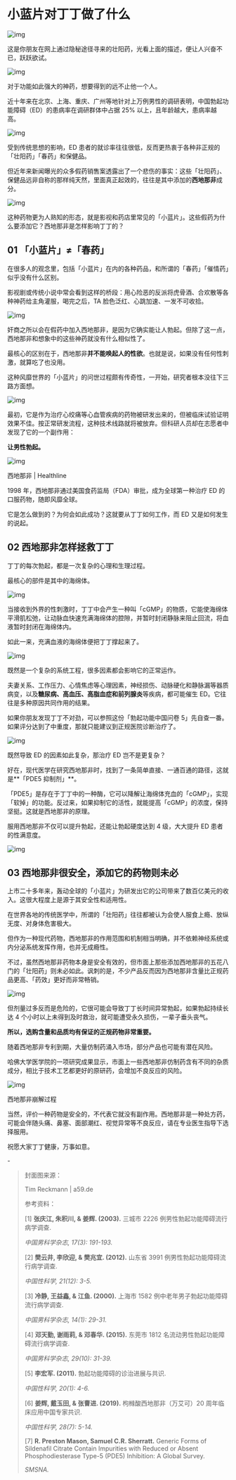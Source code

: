 # 小蓝片对丁丁做了什么

![img](https://i.loli.net/2021/10/06/lF5mJ7c6BPS2hpR.png)

这是你朋友在网上通过隐秘途径寻来的壮阳药，光看上面的描述，便让人兴奋不已，跃跃欲试。

![img](https://i.loli.net/2021/10/06/thYjfbWZa1IDyBJ.gif)

对于功能如此强大的神药，想要得到的远不止他一个人。

近十年来在北京、上海、重庆、广州等地针对上万例男性的调研表明，中国勃起功能障碍（ED）的患病率在调研群体中占据 25% 以上，且年龄越大，患病率越高。

![img](https://i.loli.net/2021/10/06/DEf6bC5Qh9vlOH8.png)

受到传统思想的影响，ED 患者的就诊率往往很低，反而更热衷于各种非正规的「壮阳药」「春药」和保健品。

但近年来新闻曝光的众多假药销售案透露出了一个悲伤的事实：这些「壮阳药」、保健品远非自称的那样纯天然，里面真正起效的，往往是其中添加的**西地那非**成分。

![img](https://mmbiz.qpic.cn/mmbiz_gif/SlOqFKqEO4EUOTTOKgEYRsTBeUFDSaltH9SXVAwa1IccIZQVOv3fXImuq9cfnbicZUucicu0l3jzKbyvg4va0SAw/640?wx_fmt=gif)

这种药物更为人熟知的形态，就是影视和药店里常见的「小蓝片」。这些假药为什么要添加它？西地那非是怎样影响丁丁的？



## 01 「小蓝片」≠「春药」

在很多人的观念里，包括「小蓝片」在内的各种药品，和所谓的「春药」「催情药」似乎没有什么区别。

影视剧或传统小说中常会看到这样的桥段：用心险恶的反派将虎骨酒、合欢散等各种神药给主角灌服，喝完之后，TA 脸色泛红、心跳加速、一发不可收拾。

![img](https://i.loli.net/2021/10/06/lLmZv24BDXyzcqt.gif)

奸商之所以会在假药中加入西地那非，是因为它确实能让人勃起。但除了这一点，西地那非和想象中的这些神药就没有什么相似性了。

最核心的区别在于，西地那非**并不能唤起人的性欲**。也就是说，如果没有任何性刺激，就算吃了也没用。

这种风靡世界的「小蓝片」的问世过程颇有传奇性，一开始，研究者根本没往下三路方面想。

![img](https://mmbiz.qpic.cn/mmbiz_png/SlOqFKqEO4EUOTTOKgEYRsTBeUFDSaltOkjtS3ahcWibGIHUhRMXrja1GKibic6USiaY22yEaCUyDN2SKg3IKSAu8w/640?wx_fmt=png)

最初，它是作为治疗心绞痛等心血管疾病的药物被研发出来的，但被临床试验证明效果不佳。按正常研发流程，这种技术线路就将被放弃。但科研人员却在志愿者中发现了它的一个副作用：

**让男性勃起。**

![img](https://i.loli.net/2021/10/06/8Z12MdanGB5H4IP.png)

西地那非 | Healthline

1998 年，西地那非通过美国食药监局（FDA）审批，成为全球第一种治疗 ED 的口服药物，随即风靡全球。

它是怎么做到的？为何会如此成功？这就要从丁丁如何工作，而 ED 又是如何发生的说起。



## 02 西地那非怎样拯救丁丁

丁丁的每次勃起，都是一次复杂的心理和生理过程。

最核心的部件是其中的海绵体。

![img](https://i.loli.net/2021/10/06/gwTomebGqWFzt8C.png)

当接收到外界的性刺激时，丁丁中会产生一种叫「cGMP」的物质，它能使海绵体平滑肌松弛，让动脉血快速充满海绵体的腔隙，并暂时封闭静脉来阻止回流，将血液暂时封闭在海绵体内。

如此一来，充满血液的海绵体便把丁丁撑起来了。

![img](https://i.loli.net/2021/10/06/wPkKWfFOJ9xv7ah.png)

既然是一个复杂的系统工程，很多因素都会影响它的正常运作。

夫妻关系、工作压力、心情焦虑等心理因素，神经损伤、动脉硬化和静脉漏等器质病变，以及**糖尿病、高血压、高脂血症和前列腺炎**等疾病，都可能催生 ED。它往往是多种原因共同作用的结果。

如果你朋友发现丁丁不对劲，可以参照这份「勃起功能中国问卷 5」先自查一番。如果评分达到了中重度，那就只能建议到正规医院诊断治疗了。

![img](https://i.loli.net/2021/10/06/ziP4yMNH1AecBKo.png)

既然导致 ED 的因素如此复杂，那治疗 ED 岂不是更复杂？

好在，现代医学在研究西地那非时，找到了一条简单直接、一通百通的路径，这就是**「PDE5 抑制剂」**。

「PDE5」是存在于丁丁中的一种酶，它可以降解让海绵体充血的「cGMP」，实现「软掉」的功能。反过来，如果抑制它的活性，就能提高「cGMP」的浓度，保持坚挺。这就是西地那非的原理。

服用西地那非不仅可以提升勃起，还能让勃起硬度达到 4 级，大大提升 ED 患者的性满意度。

![img](https://mmbiz.qpic.cn/mmbiz_png/SlOqFKqEO4EUOTTOKgEYRsTBeUFDSalteRcib2cHkGML277DbPyFoQm89ibNZDlLkwzLfmPkuqHwBLWd6sIO9biaQ/640?wx_fmt=png)



## 03 西地那非很安全，添加它的药物则未必

上市二十多年来，轰动全球的「小蓝片」为研发出它的公司带来了数百亿美元的收入。这很大程度上是源于其安全性和适用性。

在世界各地的传统医学中，所谓的「壮阳药」往往都被认为会使人服食上瘾、放纵无度、对身体危害极大。

但作为一种现代药物，西地那非的作用范围和机制相当明确，并不依赖神经系统或内分泌系统发挥作用，也并无成瘾性。

不过，虽然西地那非药物本身是安全有效的，但市面上那些添加西地那非的五花八门的「壮阳药」则未必如此。讽刺的是，不少产品反而因为西地那非含量比正规药品更高、「药效」更好而非常畅销。

![img](https://mmbiz.qpic.cn/mmbiz_png/SlOqFKqEO4EUOTTOKgEYRsTBeUFDSaltQ57Gfv1D5JuwhaX5wIMrmPic6wFgwbiaCJyuq81UCD3cia6icnJ2ibV3tgg/640?wx_fmt=png)

但剂量过多反而是危险的，它很可能会导致丁丁长时间异常勃起，如果勃起持续长达 4 个小时以上未得到及时救治，就可能遭受永久损伤，一辈子垂头丧气。

**所以，选购含量和品质均有保证的正规药物非常重要。**

随着西地那非专利到期，大量仿制药涌入市场，部分产品也可能有潜在风险。

哈佛大学医学院的一项研究成果显示，市面上一些西地那非仿制药含有不同的杂质成分，相比于技术工艺都更好的原研药，会增加不良反应的风险。

![img](https://mmbiz.qpic.cn/mmbiz_gif/SlOqFKqEO4EUOTTOKgEYRsTBeUFDSalt5GlAQVdAzaVpkVOfpTkicjXYw8iajJriaHia6TpXm0oQ6kicNq4NAqfiatow/640?wx_fmt=gif)

西地那非崩解过程

当然，评价一种药物是安全的，不代表它就没有副作用。西地那非是一种处方药，可能会伴随头痛、鼻塞、面部潮红、视觉异常等不良反应，请在专业医生指导下选择服用。

祝愿大家丁丁健康，万事如意。

\-

> 封面图来源：
>
> Tim Reckmann | a59.de
>
> 参考资料：
>
> [1] **张庆江, 朱积川, & 姜辉. (2003).** 三城市 2226 例男性勃起功能障碍流行病学调查.
>
> *中国男科学杂志, 17(3): 191-193.*
>
> [2] **樊云井, 李欣迎, & 樊兆宜. (2012).** 山东省 3991 例男性勃起功能障碍流行病学调查.
>
> *中国性科学, 21(12): 3-5.*
>
> [3] **冷静, 王益鑫, & 江鱼. (2000).** 上海市 1582 例中老年男子勃起功能障碍流行病学调查.
>
> *中国男科学杂志, 14(1): 29-31.*
>
> [4] **邓天勤, 谢雨莉, & 邓春华. (2015).** 东莞市 1812 名流动男性勃起功能障碍流行病学调查.
>
> *中国男科学杂志, 29(10): 31-39.*
>
> [5] **李宏军. (2011).** 勃起功能障碍的诊治进展与共识.
>
> *中国性科学, 20(1): 4-6.*
>
> [6] **姜辉, 戴玉田, & 张曹进. (2019).** 枸橼酸西地那非（万艾可）20 周年临床应用中国专家共识.
>
> *中国性科学, 28(7): 5-14.*
>
> [7] **R. Preston Mason, Samuel C.R. Sherratt.** Generic Forms of Sildenafil Citrate Contain Impurities with Reduced or Absent Phosphodiesterase Type-5 (PDE5) Inhibition: A Global Survey.
>
> *SMSNA.*